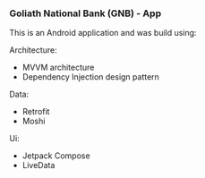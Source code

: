 ### Goliath National Bank (GNB) - App

This is an Android application and was build using:

Architecture:
- MVVM architecture
- Dependency Injection design pattern

Data:
- Retrofit
- Moshi

Ui:
- Jetpack Compose
- LiveData

